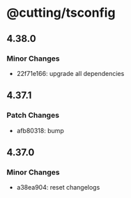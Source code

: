 # @cutting/tsconfig

## 4.38.0

### Minor Changes

- 22f71e166: upgrade all dependencies

## 4.37.1

### Patch Changes

- afb80318: bump

## 4.37.0

### Minor Changes

- a38ea904: reset changelogs
